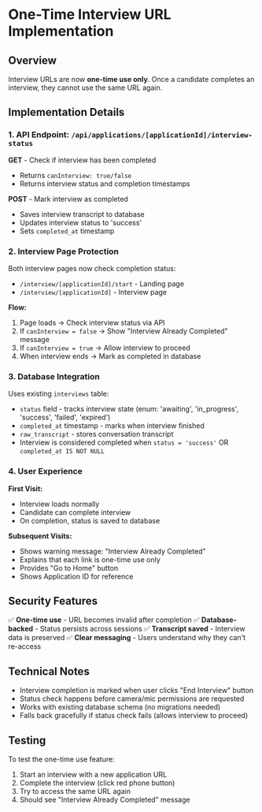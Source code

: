 # One-Time Interview URL Implementation

## Overview
Interview URLs are now **one-time use only**. Once a candidate completes an interview, they cannot use the same URL again.

## Implementation Details

### 1. API Endpoint: `/api/applications/[applicationId]/interview-status`

**GET** - Check if interview has been completed
- Returns `canInterview: true/false`
- Returns interview status and completion timestamps

**POST** - Mark interview as completed
- Saves interview transcript to database
- Updates interview status to 'success'
- Sets `completed_at` timestamp

### 2. Interview Page Protection

Both interview pages now check completion status:
- `/interview/[applicationId]/start` - Landing page
- `/interview/[applicationId]` - Interview page

**Flow:**
1. Page loads → Check interview status via API
2. If `canInterview = false` → Show "Interview Already Completed" message
3. If `canInterview = true` → Allow interview to proceed
4. When interview ends → Mark as completed in database

### 3. Database Integration

Uses existing `interviews` table:
- `status` field - tracks interview state (enum: 'awaiting', 'in_progress', 'success', 'failed', 'expired')
- `completed_at` timestamp - marks when interview finished
- `raw_transcript` - stores conversation transcript
- Interview is considered completed when `status = 'success'` OR `completed_at IS NOT NULL`

### 4. User Experience

**First Visit:**
- Interview loads normally
- Candidate can complete interview
- On completion, status is saved to database

**Subsequent Visits:**
- Shows warning message: "Interview Already Completed"
- Explains that each link is one-time use only
- Provides "Go to Home" button
- Shows Application ID for reference

## Security Features

✅ **One-time use** - URL becomes invalid after completion
✅ **Database-backed** - Status persists across sessions
✅ **Transcript saved** - Interview data is preserved
✅ **Clear messaging** - Users understand why they can't re-access

## Technical Notes

- Interview completion is marked when user clicks "End Interview" button
- Status check happens before camera/mic permissions are requested
- Works with existing database schema (no migrations needed)
- Falls back gracefully if status check fails (allows interview to proceed)

## Testing

To test the one-time use feature:
1. Start an interview with a new application URL
2. Complete the interview (click red phone button)
3. Try to access the same URL again
4. Should see "Interview Already Completed" message
